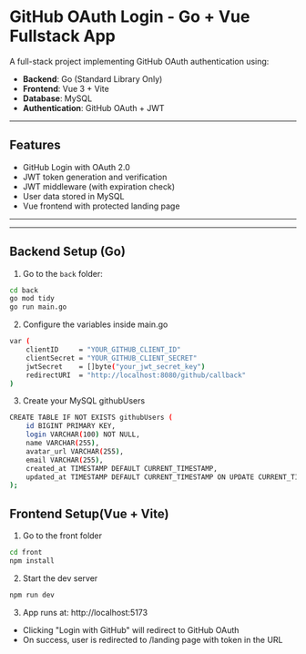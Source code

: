 # GitHub OAuth Login - Go + Vue Fullstack App

A full-stack project implementing GitHub OAuth authentication using:

- **Backend**: Go (Standard Library Only)
- **Frontend**: Vue 3 + Vite
- **Database**: MySQL
- **Authentication**: GitHub OAuth + JWT

---

## Features

- GitHub Login with OAuth 2.0
- JWT token generation and verification
- JWT middleware (with expiration check)
- User data stored in MySQL
- Vue frontend with protected landing page

---

---

## Backend Setup (Go)

1. Go to the `back` folder:

```bash
cd back
go mod tidy
go run main.go
```

2. Configure the variables inside main.go

```bash
var (
    clientID     = "YOUR_GITHUB_CLIENT_ID"
    clientSecret = "YOUR_GITHUB_CLIENT_SECRET"
    jwtSecret    = []byte("your_jwt_secret_key")
    redirectURI  = "http://localhost:8080/github/callback"
)
```

3. Create your MySQL githubUsers

```bash
CREATE TABLE IF NOT EXISTS githubUsers (
    id BIGINT PRIMARY KEY,
    login VARCHAR(100) NOT NULL,
    name VARCHAR(255),
    avatar_url VARCHAR(255),
    email VARCHAR(255),
    created_at TIMESTAMP DEFAULT CURRENT_TIMESTAMP,
    updated_at TIMESTAMP DEFAULT CURRENT_TIMESTAMP ON UPDATE CURRENT_TIMESTAMP
);
```

## Frontend Setup(Vue + Vite)

1. Go to the front folder

```bash
cd front
npm install
```

2. Start the dev server

```bash
npm run dev
```

3. App runs at: http://localhost:5173

- Clicking "Login with GitHub" will redirect to GitHub OAuth
- On success, user is redirected to /landing page with token in the URL
